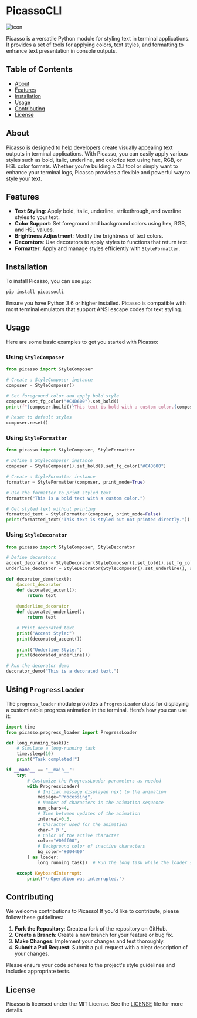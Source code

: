 # PicassoCLI
![icon](assets/icon_banner_lght.svg)

Picasso is a versatile Python module for styling text in terminal applications. It provides a set of tools for applying colors, text styles, and formatting to enhance text presentation in console outputs.

## Table of Contents

- [About](#about)
- [Features](#features)
- [Installation](#installation)
- [Usage](#usage)
- [Contributing](#contributing)
- [License](#license)

## About

Picasso is designed to help developers create visually appealing text outputs in terminal applications. With Picasso, you can easily apply various styles such as bold, italic, underline, and colorize text using hex, RGB, or HSL color formats. Whether you’re building a CLI tool or simply want to enhance your terminal logs, Picasso provides a flexible and powerful way to style your text.

## Features

- **Text Styling**: Apply bold, italic, underline, strikethrough, and overline styles to your text.
- **Color Support**: Set foreground and background colors using hex, RGB, and HSL values.
- **Brightness Adjustment**: Modify the brightness of text colors.
- **Decorators**: Use decorators to apply styles to functions that return text.
- **Formatter**: Apply and manage styles efficiently with `StyleFormatter`.

## Installation

To install Picasso, you can use `pip`:

```sh
pip install picassocli
```

Ensure you have Python 3.6 or higher installed. Picasso is compatible with most terminal emulators that support ANSI escape codes for text styling.

## Usage

Here are some basic examples to get you started with Picasso:

### Using `StyleComposer`

```python
from picasso import StyleComposer

# Create a StyleComposer instance
composer = StyleComposer()

# Set foreground color and apply bold style
composer.set_fg_color("#C4D600").set_bold()
print(f"{composer.build()}This text is bold with a custom color.{composer.reset_code}")

# Reset to default styles
composer.reset()
```

### Using `StyleFormatter`

```python
from picasso import StyleComposer, StyleFormatter

# Define a StyleComposer instance
composer = StyleComposer().set_bold().set_fg_color("#C4D600")

# Create a StyleFormatter instance
formatter = StyleFormatter(composer, print_mode=True)

# Use the formatter to print styled text
formatter("This is a bold text with a custom color.")

# Get styled text without printing
formatted_text = StyleFormatter(composer, print_mode=False)
print(formatted_text("This text is styled but not printed directly."))
```

### Using `StyleDecorator`

```python
from picasso import StyleComposer, StyleDecorator

# Define decorators
accent_decorator = StyleDecorator(StyleComposer().set_bold().set_fg_color("#FF5733"), stringify=False)
underline_decorator = StyleDecorator(StyleComposer().set_underline(), stringify=False)

def decorator_demo(text):
    @accent_decorator
    def decorated_accent():
        return text
    
    @underline_decorator
    def decorated_underline():
        return text

    # Print decorated text
    print("Accent Style:")
    print(decorated_accent())
    
    print("Underline Style:")
    print(decorated_underline())

# Run the decorator demo
decorator_demo("This is a decorated text.")
```

## Using `ProgressLoader`

The `progress_loader` module provides a `ProgressLoader` class for displaying a customizable progress animation in the terminal. Here’s how you can use it:

 
```python
import time
from picasso.progress_loader import ProgressLoader

def long_running_task():
    # Simulate a long-running task
    time.sleep(10)
    print("Task completed!")

if __name__ == "__main__":
    try:
        # Customize the ProgressLoader parameters as needed
        with ProgressLoader(
            # Initial message displayed next to the animation
            message="Processing", 
            # Number of characters in the animation sequence
            num_chars=4, 
            # Time between updates of the animation
            interval=0.3,
            # Character used for the animation           
            char=" @ ", 
            # Color of the active character
            color="#00ff00",        
            # Background color of inactive characters
            bg_color="#004400"      
        ) as loader:
            long_running_task()  # Run the long task while the loader shows progress

    except KeyboardInterrupt:
        print("\nOperation was interrupted.")
```
## Contributing

We welcome contributions to Picasso! If you'd like to contribute, please follow these guidelines:

1. **Fork the Repository**: Create a fork of the repository on GitHub.
2. **Create a Branch**: Create a new branch for your feature or bug fix.
3. **Make Changes**: Implement your changes and test thoroughly.
4. **Submit a Pull Request**: Submit a pull request with a clear description of your changes.

Please ensure your code adheres to the project's style guidelines and includes appropriate tests.

## License

Picasso is licensed under the MIT License. See the [LICENSE](LICENSE) file for more details.
